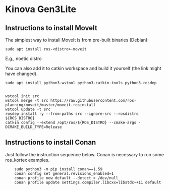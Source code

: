 # Kinova Gen3Lite

## Instructions to install MoveIt
The simplest way to install MoveIt is from pre-built binaries (Debian):

```
sudo apt install ros-<distro>-moveit
```

E.g., noetic distro 

You can also add it to catkin workspace and build it yourself (the link might have changed).

```
sudo apt install python3-wstool python3-catkin-tools python3-rosdep


wstool init src
wstool merge -t src https://raw.githubusercontent.com/ros-planning/moveit/master/moveit.rosinstall
wstool update -t src
rosdep install -y --from-paths src --ignore-src --rosdistro ${ROS_DISTRO}
catkin config --extend /opt/ros/${ROS_DISTRO} --cmake-args -DCMAKE_BUILD_TYPE=Release

```

## Instructions to install Conan
Just follow the instruction sequence below. Conan is necessary to run some ros_kortex examples.

```
    sudo python3 -m pip install conan==1.59
    conan config set general.revisions_enabled=1
    conan profile new default --detect > /dev/null
    conan profile update settings.compiler.libcxx=libstdc++11 default
```
